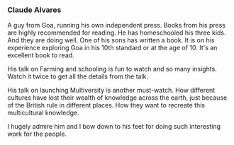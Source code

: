 ### Claude Alvares
  
A guy from Goa, running his own independent press. Books from his press are highly recommended for reading. He has homeschooled his three kids. And they are doing well. One of his sons has written a book. It is on his experience exploring Goa in his 10th standard or at the age of 10. It's an excellent book to read.  
  
His talk on Farming and schooling is fun to watch and so many insights. Watch it twice to get all the details from the talk.  
  
His talk on launching Multiversity is another must-watch. How different cultures have lost their wealth of knowledge across the earth, just because of the British rule in different places. How they want to recreate this multicultural knowledge.  
  
I hugely admire him and I bow down to his feet for doing such interesting work for the people.  
  